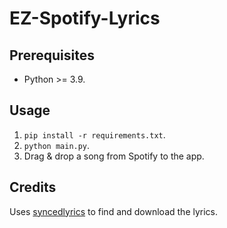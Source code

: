 # EZ-Spotify-Lyrics

## Prerequisites
- Python >= 3.9.

## Usage
1. `pip install -r requirements.txt`.
2. `python main.py`.
3. Drag & drop a song from Spotify to the app.

## Credits
Uses [syncedlyrics](https://github.com/moehmeni/syncedlyrics) to find and download the lyrics.